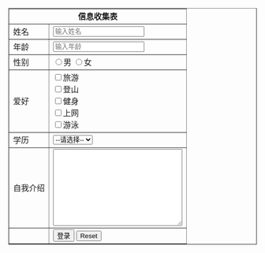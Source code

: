 <!DOCTYPE html>
<html lang="en">
<head>
    </head>
<body>
       <table border="1">
        <tr>
            <td align="center" colspan="2"><b> 信息收集表</b></td>
        </tr>
        <tr>
            <td>姓名</td>
            <td><input type="text" placeholder="输入姓名"></td>
        </tr>
        <tr>
            <td>年龄</td>
            <td><input type="text" placeholder="输入年龄"></td>
        </tr>
        <tr>
            <td>性别</td>
            <td><input type="radio" name="sex" id="nan"><label for="nan">男</label>
                <label ><input type="radio" name="sex">女</label></td>
        </tr>
        <tr>
            <td>爱好</td>
            <td><label><input type="checkbox">旅游</label><br>
                <label><input type="checkbox">登山</label><br>
                <label><input type="checkbox">健身</label><br>
                <label><input type="checkbox">上网</label><br>
                <label><input type="checkbox">游泳</label><br>
            </td>
        </tr>
        <tr>
            <td>学历</td>
            <td>
                <select ><option selected>--请选择--</option>
                <option >小学</option>
                <option >中专</option>
                <option >大专</option>
                <option >本科</option>
                <option >初中</option>
            </select></td>
        </tr>
        <tr>
            <td>自我介绍</td>
            <td>
                <textarea name="" id="" cols="30" rows="10"></textarea>
            </td>
        </tr>
        <tr>
            <td>     </td>
            <td>
                <input type="submit" value="登录">
                <input type="reset">    
            </td>
        </tr>
    </table>
</body>
</html>
